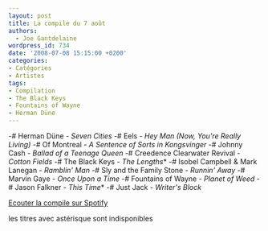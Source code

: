 ```yaml
---
layout: post
title: La compile du 7 août
authors:
  - Joe Gantdelaine
wordpress_id: 734
date: '2008-07-08 15:15:00 +0200'
categories:
- Catégories
- Artistes
tags:
- Compilation
- The Black Keys
- Fountains of Wayne
- Herman Düne
---
```

-# Herman Düne - *Seven Cities*
-# Eels - *Hey Man (Now, You're Really Living)*
-# Of Montreal - *A Sentence of Sorts in Kongsvinger*
-# Johnny Cash - *Ballad of a Teenage Queen*
-# Creedence Clearwater Revival - *Cotton Fields*
-# The Black Keys - *The Lengths**
-# Isobel Campbell & Mark Lanegan - *Ramblin' Man*
-# Sly and the Family Stone - *Runnin' Away*
-# Marvin Gaye - *Once Upon a Time*
-# Fountains of Wayne - *Planet of Weed*
-# Jason Falkner - *This Time**
-# Just Jack - *Writer's Block*

[Ecouter la compile sur Spotify ]( http://open.spotify.com/user/guiguilele/playlist/5ZO0DMFEXTssWLRooaL20C)

les titres avec astérisque sont indisponibles
